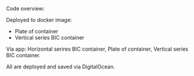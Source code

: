 Code overview:

Deployed to docker image: 
- Plate of container
- Vertical series BIC container

Via app: Horizontal serires BIC container, Plate of container, Vertical series BIC container.

All are deployed and saved via DigitalOcean.
